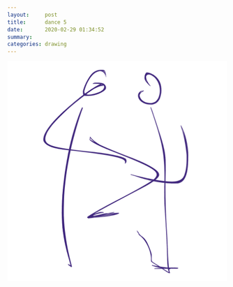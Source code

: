 ```yaml
---
layout:     post
title:      dance 5
date:       2020-02-29 01:34:52
summary:    
categories: drawing
---
```

![dance 5](/images/diary/dance-5.png ".")
